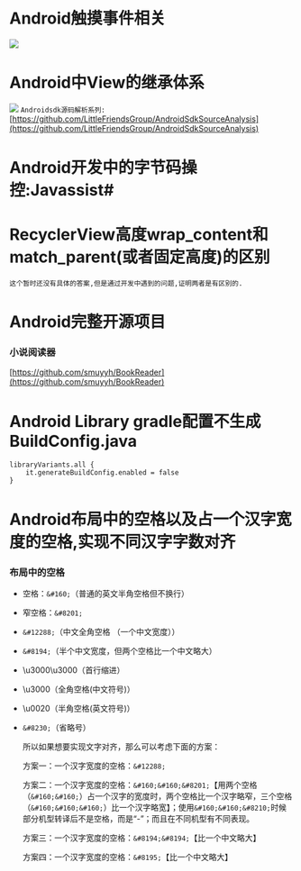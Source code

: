 # Android触摸事件相关 #
![](https://upload-images.jianshu.io/upload_images/623378-4c56f31ce1e37b0e.png?imageMogr2/auto-orient/strip%7CimageView2/2/w/987/format/webp)
# Android中View的继承体系 #
![](https://i.imgur.com/keKfcSv.jpg)
`Androidsdk源码解析系列:` [https://github.com/LittleFriendsGroup/AndroidSdkSourceAnalysis](https://github.com/LittleFriendsGroup/AndroidSdkSourceAnalysis)
# Android开发中的字节码操控:Javassist#

# RecyclerView高度wrap\_content和match\_parent(或者固定高度)的区别 #
    这个暂时还没有具体的答案,但是通过开发中遇到的问题,证明两者是有区别的.

# Android完整开源项目 #
### 小说阅读器 ###
[https://github.com/smuyyh/BookReader](https://github.com/smuyyh/BookReader)
# Android Library gradle配置不生成BuildConfig.java #
    libraryVariants.all {
        it.generateBuildConfig.enabled = false
    }

# Android布局中的空格以及占一个汉字宽度的空格,实现不同汉字字数对齐 #
### 布局中的空格 ###
- 空格：`&#160;`（普通的英文半角空格但不换行）
- 窄空格：`&#8201;`
- `&#12288;`（中文全角空格 （一个中文宽度））
- `&#8194;`（半个中文宽度，但两个空格比一个中文略大）
- \u3000\u3000（首行缩进）
- \u3000（全角空格(中文符号)）
- \u0020（半角空格(英文符号)）
- `&#8230;`（省略号）

	所以如果想要实现文字对齐，那么可以考虑下面的方案：

	方案一：一个汉字宽度的空格：`&#12288;`

	方案二：一个汉字宽度的空格：`&#160;&#160;&#8201;`【用两个空格（`&#160;&#160;`）占一个汉字的宽度时，两个空格比一个汉字略窄，三个空格（`&#160;&#160;&#160;`）比一个汉字略宽】；使用`&#160;&#160;&#8210;`时候部分机型转译后不是空格，而是“-”；而且在不同机型有不同表现。

	方案三：一个汉字宽度的空格：`&#8194;&#8194;`【比一个中文略大】

	方案四：一个汉字宽度的空格：`&#8195;`【比一个中文略大】